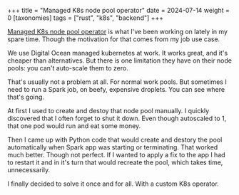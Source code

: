 +++
title = "Managed K8s node pool operator"
date = 2024-07-14
weight = 0
[taxonomies] 
tags = ["rust", "k8s", "backend"]
+++

[Managed K8s node pool operator](https://github.com/DGolubets/k8s-managed-node-pool) is what I've been working on lately in my spare time. Though the motivation for that comes from my job use case.

We use Digital Ocean managed kubernetes at work.
It works great, and it's cheaper than alternatives.
But there is one limitation they have on their node pools: you can't auto-scale them to zero.

That's usually not a problem at all. For normal work pools.
But sometimes I need to run a Spark job, on beefy, expensive droplets.
You can see where that's going.

At first I used to create and destoy that node pool manually.
I quickly discovered that I often forget to shut it down.
Even though autoscaled to 1, that one pod would run and eat some money.

Then I came up with Python code that would create and destory the pool automatically when Spark app was starting or terminating. That worked much better. Though not perfect. If I wanted to apply a fix to the app I had to restart it and in it's turn that would recreate the pool, which takes time, unnecessarily.

I finally decided to solve it once and for all.
With a custom K8s operator.
